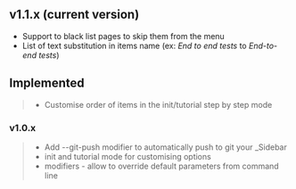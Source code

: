 ## v1.1.x (current version)

* Support to black list pages to skip them from the menu
* List of text substitution in items name (ex: _End to end tests_ to _End-to-end tests_) 

## Implemented

> * Customise order of items in the init/tutorial step by step mode

### v1.0.x

> * Add --git-push modifier to automatically push to git your _Sidebar
> * init and tutorial mode for customising options
> * modifiers - allow to override default parameters from command line
